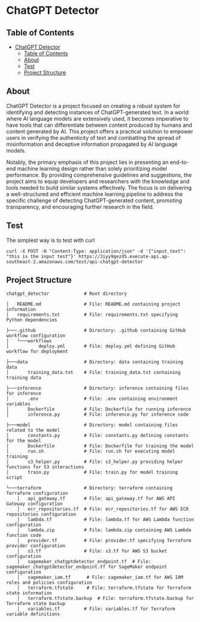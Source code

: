 # ChatGPT Detector

## Table of Contents

- [ChatGPT Detector](#chatgpt-detector)
  - [Table of Contents](#table-of-contents)
  - [About ](#about-)
  - [Test ](#test-)
  - [Project Structure ](#project-structure-)

## About <a name = "about"></a>

ChatGPT Detector is a project focused on creating a robust system for identifying and detecting instances of ChatGPT-generated text. In a world where AI language models are extensively used, it becomes imperative to have tools that can differentiate between content produced by humans and content generated by AI. This project offers a practical solution to empower users in verifying the authenticity of text and combatting the spread of misinformation and deceptive information propagated by AI language models.

Notably, the primary emphasis of this project lies in presenting an end-to-end machine learning design rather than solely prioritizing model performance. By providing comprehensive guidelines and suggestions, the project aims to equip developers and researchers with the knowledge and tools needed to build similar systems effectively. The focus is on delivering a well-structured and efficient machine learning pipeline to address the specific challenge of detecting ChatGPT-generated content, promoting transparency, and encouraging further research in the field.

## Test <a name = "test"></a>

The simplest way is to test with curl
```
curl -X POST -H "Content-Type: application/json" -d '{"input_text": "this is the input test"}' https://3iyy9gezd5.execute-api.ap-southeast-2.amazonaws.com/test/api-chatgpt-detector
```

## Project Structure <a name = "Structure"></a>
```
chatgpt_detector             # Root directory

│   README.md                # File: README.md containing project information
│   requirements.txt         # File: requirements.txt specifying Python dependencies

├───.github                  # Directory: .github containing GitHub workflow configuration
│   └───workflows
│           deploy.yml       # File: deploy.yml defining GitHub workflow for deployment

├───data                     # Directory: data containing training data
│       training_data.txt    # File: training_data.txt containing training data

├───inference                # Directory: inference containing files for inference
│       .env                 # File: .env containing environment variables
│       Dockerfile           # File: Dockerfile for running inference
│       inference.py         # File: inference.py for inference code

├───model                    # Directory: model containing files related to the model
│       constants.py         # File: constants.py defining constants for the model
│       Dockerfile           # File: Dockerfile for training the model
│       run.sh               # File: run.sh for executing model training
│       s3_helper.py         # File: s3_helper.py providing helper functions for S3 interactions
│       train.py             # File: train.py for model training script

└───terraform                # Directory: terraform containing Terraform configuration
    │   api_gateway.tf       # File: api_gateway.tf for AWS API Gateway configuration
    │   ecr_repositories.tf  # File: ecr_repositories.tf for AWS ECR repositories configuration
    │   lambda.tf            # File: lambda.tf for AWS Lambda function configuration
    │   lambda.zip           # File: lambda.zip containing AWS Lambda function code
    │   provider.tf          # File: provider.tf specifying Terraform provider configuration
    │   s3.tf                # File: s3.tf for AWS S3 bucket configuration
    │   sagemaker_chatgptdetector_endpoint.tf  # File: sagemaker_chatgptdetector_endpoint.tf for SageMaker endpoint configuration
    │   sagemaker_iam.tf      # File: sagemaker_iam.tf for AWS IAM roles and policies configuration
    │   terraform.tfstate     # File: terraform.tfstate for Terraform state information
    │   terraform.tfstate.backup  # File: terraform.tfstate.backup for Terraform state backup
    │   variables.tf         # File: variables.tf for Terraform variable definitions
```